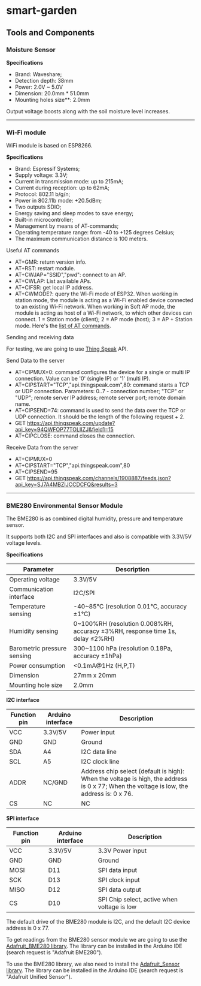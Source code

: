 # smart-garden

## Tools and Components

### Moisture Sensor

**Specifications**

- Brand: Waveshare;
- Detection depth: 38mm
- Power: 2.0V ~ 5.0V
- Dimension: 20.0mm * 51.0mm
- Mounting holes size**: 2.0mm

Output voltage boosts along with the soil moisture level increases.

---

### Wi-Fi module

WiFi module is based on ESP8266.

**Specifications**
- Brand: Espressif Systems;
- Supply voltage: 3.3V;
- Current in transmission mode: up to 215mA;
- Current during reception: up to 62mA;
- Protocol: 802.11 b/g/n;
- Power in 802.11b mode: +20.5dBm;
- Two outputs SDIO;
- Energy saving and sleep modes to save energy;
- Built-in microcontroller;
- Management by means of AT-commands;
- Operating temperature range: from -40 to +125 degrees Celsius;
- The maximum communication distance is 100 meters.

Useful AT commands

- AT+GMR: return version info.
- AT+RST: restart module.
- AT+CWJAP="SSID","pwd": connect to an AP.
- AT+CWLAP: List available APs.
- AT+CIFSR: get local IP address.
- AT+CWMODE?: query the Wi-Fi mode of ESP32. When working in station mode, the module is acting as a Wi-Fi enabled device connected to an existing Wi-Fi network. When working in Soft AP mode, the module is acting as host of a Wi-Fi network, to which other devices can connect. 1 = Station mode (client); 2 = AP mode (host); 3 = AP + Station mode.
Here's the [list of AT commands](https://docs.espressif.com/projects/esp-at/en/latest/esp32/AT_Command_Set/Wi-Fi_AT_Commands.html).

Sending and receiving data

For testing, we are going to use [Thing Speak](https://thingspeak.com/) API.

Send Data to the server

- AT+CIPMUX=0: command configures the device for a single or multi IP connection. Value can be '0' (single IP) or '1' (multi IP).
- AT+CIPSTART="TCP","api.thingspeak.com",80: command starts a TCP or UDP connection. Parameters: 0..7 - connection number; "TCP" or "UDP"; remote server IP address; remote server port; remote domain name.
- AT+CIPSEND=74: command is used to send the data over the TCP or UDP connection. It should be the length of the following request + 2.
- GET https://api.thingspeak.com/update?api_key=94QWFOP77TOLIIZJ&field1=15
- AT+CIPCLOSE: command closes the connection.

Receive Data from the server

- AT+CIPMUX=0
- AT+CIPSTART="TCP","api.thingspeak.com",80
- AT+CIPSEND=95
- GET https://api.thingspeak.com/channels/1908887/feeds.json?api_key=SJ7A4MBZIJCCDCFQ&results=3

---
### BME280 Environmental Sensor Module

The BME280 is as combined digital humidity, pressure and temperature sensor.

It supports both I2C and SPI interfaces and also is compatible with 3.3V/5V voltage levels.

**Specifications**

| Parameter | Description |
| ----------- | ----------- |
| Operating voltage | 3.3V/5V |
| Communication interface | I2C/SPI |
| Temperature sensing | -40~85°C (resolution 0.01°C, accuracy ±1°C) |
| Humidity sensing | 0~100%RH (resolution 0.008%RH, accuracy ±3%RH, response time 1s, delay ≤2%RH) |
| Barometric pressure sensing | 300~1100 hPa (resolution 0.18Pa, accuracy ±1hPa) |
| Power consumption | <0.1mA@1Hz (H,P,T) |
| Dimension | 27mm x 20mm |
| Mounting hole size | 2.0mm |

**I2C interface**

| Function pin | Arduino interface | Description |
| ----------- | ----------- | ----------- |
| VCC | 3.3V/5V | Power input |
| GND | GND | Ground |
| SDA | A4 | I2C data line |
| SCL | A5 | I2C clock line |
| ADDR | NC/GND | Address chip select (default is high): When the voltage is high, the address is 0 x 77; When the voltage is low, the address is: 0 x 76. |
| CS | NC | NC |

**SPI interface**

| Function pin | Arduino interface | Description |
| ----------- | ----------- | ----------- |
| VCC | 3.3V/5V | 3.3V Power input |
| GND | GND | Ground |
| MOSI | D11 | SPI data input |
| SCK | D13 | SPI clock input |
| MISO | D12 | SPI data output |
| CS | D10 | SPI Chip select, active when voltage is low |

The default drive of the BME280 module is I2C, and the default I2C device address is 0 x 77.

To get readings from the BME280 sensor module we are going to use the [Adafruit_BME280 library](https://github.com/adafruit/Adafruit_BME280_Library). The library can be installed in the Arduino IDE (search request is "Adafruit BME280").

To use the BME280 library, we also need to install the [Adafruit_Sensor library](https://github.com/adafruit/Adafruit_Sensor). The library can be installed in the Arduino IDE (search request is "Adafruit Unified Sensor").

